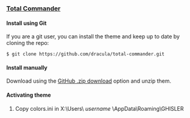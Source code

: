### [Total Commander](https://www.ghisler.com/)

#### Install using Git

If you are a git user, you can install the theme and keep up to date by cloning the repo:

    $ git clone https://github.com/dracula/total-commander.git

#### Install manually

Download using the [GitHub .zip download](https://github.com/dracula/total-commander/archive/master.zip) option and unzip them.

#### Activating theme

1. Copy colors.ini in X:\Users\ *username* \AppData\Roaming\GHISLER
